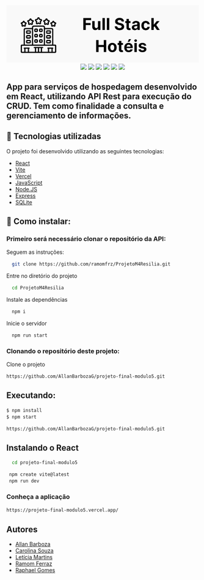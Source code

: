 

<img src="https://github.com/AllanBarbozaG/projeto-final-modulo5/blob/dev/public/logofullstackhoteis.png" />






<div align='center'> 
 
  <img src="https://img.shields.io/badge/React-20232A?style=for-the-badge&logo=react&logoColor=61DAFB" />
  <img src="https://img.shields.io/badge/Vercel-000000?style=for-the-badge&logo=vercel&logoColor=white" />
  <img src="https://img.shields.io/badge/JavaScript-F7DF1E?style=for-the-badge&logo=javascript&logoColor=black" />
 
  <img src="https://img.shields.io/badge/GitHub-100000?style=for-the-badge&logo=github&logoColor=white" />
  <img src="https://img.shields.io/badge/Node.js-43853D?style=for-the-badge&logo=node.js&logoColor=white" />
  <img src="https://img.shields.io/badge/Express.js-404D59?style=for-the-badge" />
</div>

## App para serviços de hospedagem desenvolvido em React, utilizando API Rest para execução do CRUD. Tem como finalidade a consulta e gerenciamento de informações.

## 🚀 Tecnologias utilizadas

O projeto foi desenvolvido utilizando as seguintes tecnologias:

- [React](https://pt-br.reactjs.org/)
- [Vite](https://vitejs.dev/)
- [Vercel](https://vercel.com/)
- [JavaScript](https://developer.mozilla.org/pt-BR/docs/Web/JavaScript)
- [Node.JS](https://nodejs.org/en/)
- [Express](http://expressjs.com/pt-br/)
- [SQLite](https://www.sqlite.org/index.html)

## 🎫 Como instalar:

 
### Primeiro será necessário clonar o repositório da API:

Seguem as instruções:

```bash
  git clone https://github.com/ramomfrz/ProjetoM4Resilia.git

```

Entre no diretório do projeto

```bash
  cd ProjetoM4Resilia
```

Instale as dependências

```bash
  npm i
```

Inicie o servidor

```bash
  npm run start
```

### Clonando o repositório deste projeto:
 
Clone o projeto

```bash
https://github.com/AllanBarbozaG/projeto-final-modulo5.git

```
## Executando:

```bash
$ npm install
$ npm start
```





 

```bash
https://github.com/AllanBarbozaG/projeto-final-modulo5.git

```
## Instalando o React

```bash
  cd projeto-final-modulo5
```

```bash
 npm create vite@latest
 npm run dev
```

### Conheça a aplicação

```bash
https://projeto-final-modulo5.vercel.app/  

```


## Autores

- [Allan Barboza](https://github.com/AllanBarbozaG)
- [Carolina Souza](https://github.com/carolinadesouzasilva)
- [Letícia Martins](https://github.com/letxns)
- [Ramom Ferraz](https://github.com/ramomfrz)
- [Raphael Gomes](https://github.com/RaaphaelGomesS)
